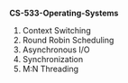 **CS-533-Operating-Systems**

1. Context Switching
2. Round Robin Scheduling
3. Asynchronous I/O
4. Synchronization
5. M:N Threading
